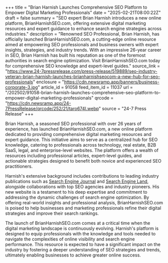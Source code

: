 +++
title = "Brian Harnish Launches Comprehensive SEO Platform to Empower Digital Marketing Professionals"
date = "2025-02-21T08:00:22Z"
draft = false
summary = "SEO expert Brian Harnish introduces a new online platform, BrianHarnishSEO.com, offering extensive digital marketing resources and expert guidance to enhance search engine strategies across industries."
description = "Renowned SEO Professional, Brian Harnish, has officially launched BrianHarnishSEO.com, a cutting-edge online resource aimed at empowering SEO professionals and business owners with expert insights, strategies, and industry trends. With an impressive 26-year career in SEO, Brian Harnish has built his reputation as one of the foremost authorities in search engine optimization. Visit BrianHarnishSEO.com today for comprehensive SEO knowledge and expert-level guides."
source_link = "https://www.24-7pressrelease.com/press-release/519889/seo-industry-veteran-brian-harnish-launches-brianharnishseocom-a-new-hub-for-seo-professionals"
enclosure = "https://cdn.newsramp.app/banners/business-corporate-3.jpg"
article_id = 91058
feed_item_id = 11037
url = "/202502/91058-brian-harnish-launches-comprehensive-seo-platform-to-empower-digital-marketing-professionals"
qrcode = "https://cdn.newsramp.app/24-7PressRelease/qrcode/252/21/taro674I.webp"
source = "24-7 Press Release"
+++

<p>Brian Harnish, a seasoned SEO professional with over 26 years of experience, has launched BrianHarnishSEO.com, a new online platform dedicated to providing comprehensive digital marketing resources and expert guidance. This initiative aims to serve as a centralized hub for SEO knowledge, catering to professionals across technology, real estate, B2B SaaS, legal, and enterprise-level websites. The platform offers a wealth of resources including professional articles, expert-level guides, and actionable strategies designed to benefit both novice and experienced SEO practitioners.</p><p>Harnish's extensive background includes contributions to leading industry publications such as <a href="https://www.searchenginejournal.com" rel="nofollow" target="_blank">Search Engine Journal</a> and <a href="https://www.searchengineland.com" rel="nofollow" target="_blank">Search Engine Land</a>, alongside collaborations with top SEO agencies and industry pioneers. His new website is a testament to his deep expertise and commitment to addressing the dynamic challenges of search engine optimization. By offering real-world insights and professional analysis, BrianHarnishSEO.com is poised to help businesses and marketing professionals refine their digital strategies and improve their search rankings.</p><p>The launch of BrianHarnishSEO.com comes at a critical time when the digital marketing landscape is continuously evolving. Harnish's platform is designed to equip professionals with the knowledge and tools needed to navigate the complexities of online visibility and search engine performance. This resource is expected to have a significant impact on the industry by fostering a deeper understanding of SEO strategies and trends, ultimately enabling businesses to achieve greater online success.</p>